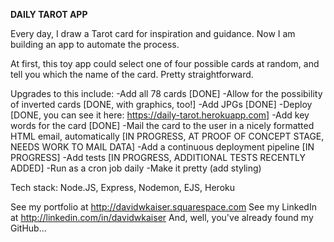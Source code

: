 **DAILY TAROT APP**

Every day, I draw a Tarot card for inspiration and guidance. Now I am building an app to automate the process.

At first, this toy app could select one of four possible cards at random, and tell you which the name of the card. Pretty straightforward.

Upgrades to this include:
-Add all 78 cards [DONE]
-Allow for the possibility of inverted cards [DONE, with graphics, too!]
-Add JPGs  [DONE]
-Deploy  [DONE, you can see it here: https://daily-tarot.herokuapp.com]
-Add key words for the card [DONE]
-Mail the card to the user in a nicely formatted HTML email, automatically [IN PROGRESS, AT PROOF OF CONCEPT STAGE, NEEDS WORK TO MAIL DATA]
-Add a continuous deployment pipeline [IN PROGRESS]
-Add tests [IN PROGRESS, ADDITIONAL TESTS RECENTLY ADDED]
-Run as a cron job daily
-Make it pretty (add styling)


Tech stack: Node.JS, Express, Nodemon, EJS, Heroku

See my portfolio at http://davidwkaiser.squarespace.com
See my LinkedIn at http://linkedin.com/in/davidwkaiser
And, well, you've already found my GitHub...
